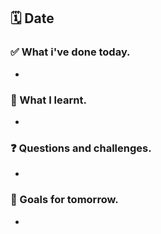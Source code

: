 ## 🗓️ Date

### ✅ What i've done today.
- 

### 🧠 What I learnt.
- 

### ❓ Questions and challenges.
- 

### 🎯 Goals for tomorrow.
- 